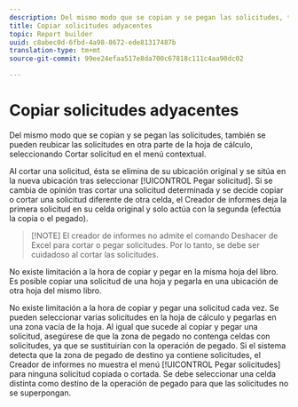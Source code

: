 ```yaml
---
description: Del mismo modo que se copian y se pegan las solicitudes, también se pueden reubicar las solicitudes en otra parte de la hoja de cálculo, seleccionando Cortar solicitud en el menú contextual.
title: Copiar solicitudes adyacentes
topic: Report builder
uuid: c8abec0d-6fbd-4a98-8672-ede81317487b
translation-type: tm+mt
source-git-commit: 99ee24efaa517e8da700c67818c111c4aa90dc02

---
```



# Copiar solicitudes adyacentes

Del mismo modo que se copian y se pegan las solicitudes, también se pueden reubicar las solicitudes en otra parte de la hoja de cálculo, seleccionando Cortar solicitud en el menú contextual.

Al cortar una solicitud, ésta se elimina de su ubicación original y se sitúa en la nueva ubicación tras seleccionar [!UICONTROL Pegar solicitud]. Si se cambia de opinión tras cortar una solicitud determinada y se decide copiar o cortar una solicitud diferente de otra celda, el Creador de informes deja la primera solicitud en su celda original y solo actúa con la segunda (efectúa la copia o el pegado).

> [!NOTE] El creador de informes no admite el comando Deshacer de Excel para cortar o pegar solicitudes. Por lo tanto, se debe ser cuidadoso al cortar las solicitudes.

No existe limitación a la hora de copiar y pegar en la misma hoja del libro. Es posible copiar una solicitud de una hoja y pegarla en una ubicación de otra hoja del mismo libro.

No existe limitación a la hora de copiar y pegar una solicitud cada vez. Se pueden seleccionar varias solicitudes en la hoja de cálculo y pegarlas en una zona vacía de la hoja. Al igual que sucede al copiar y pegar una solicitud, asegúrese de que la zona de pegado no contenga celdas con solicitudes, ya que se sustituirían con la operación de pegado. Si el sistema detecta que la zona de pegado de destino ya contiene solicitudes, el Creador de informes no muestra el menú [!UICONTROL Pegar solicitudes] para ninguna solicitud copiada o cortada. Se debe seleccionar una celda distinta como destino de la operación de pegado para que las solicitudes no se superpongan.
